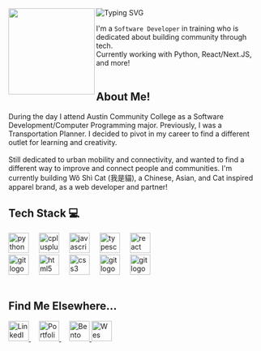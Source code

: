 <img src="https://www.westsai.me/_next/image?url=%2Fprofile_pics%2Fbay_area_beach_coffee.jpg&w=828&q=75" width="170" align="left"/> 

<div href="https://git.io/typing-svg"><img src="https://readme-typing-svg.herokuapp.com?font=Fira+Code&size=40&duration=1000&pause=1000&color=78716C&vCenter=true&multiline=true&repeat=false&random=false&width=635&height=115&lines=Hey%2C+I'm+Wes!;Welcome+to+my+GitHub" alt="Typing SVG" /></div>
<img width="12"/>

I'm a `Software Developer` in training who is dedicated about building community through tech. 
<br>
Currently working with Python, React/Next.JS, and more!
<br><br>

## About Me!
<div align="left">
  <div align="left">
    During the day I attend Austin Community College as a Software Development/Computer Programming major. Previously, I was a Transportation Planner. I decided to pivot in my career to find a different outlet for learning and creativity.
    <br><br>
    Still dedicated to urban mobility and connectivity, and wanted to find a different way to improve and connect people and communities. I'm currently building Wǒ Shì Cat (我是貓), a Chinese, Asian, and Cat inspired apparel brand, as a web developer and partner!
  </div>
</div>

## Tech Stack 💻
<div align="left">
  <div align="left">
    <img src="https://img.shields.io/badge/Python-3776AB?logo=python&logoColor=white&style=for-the-badge" height="40" alt="python logo"  />
    <img width="12" />
    <img src="https://img.shields.io/badge/C++-00599C?logo=cplusplus&logoColor=white&style=for-the-badge" height="40" alt="cplusplus logo" />
    <img width="12" />
    <img src="https://img.shields.io/badge/JavaScript-F7DF1E?logo=javascript&logoColor=black&style=for-the-badge" height="40" alt="javascript logo"  />
    <img width="12" />
    <img src="https://img.shields.io/badge/TypeScript-3178C6?logo=typescript&logoColor=white&style=for-the-badge" height="40" alt="typescript logo"  />
    <img width="12" />
    <img src="https://img.shields.io/badge/React-61DAFB?logo=react&logoColor=black&style=for-the-badge" height="40" alt="react logo"  />
    <img width="12" />
  </div>
  <div align="left">
    <img src="https://img.shields.io/badge/Tailwind_CSS-06B6D4?logo=tailwindcss&logoColor=white&style=for-the-badge" height="40" alt="git logo"  />
    <img width="12" />
    <img src="https://img.shields.io/badge/HTML5-E34F26?logo=html5&logoColor=white&style=for-the-badge" height="40" alt="html5 logo"  />
    <img width="12" />
    <img src="https://img.shields.io/badge/CSS-1572B6?logo=css3&logoColor=white&style=for-the-badge" height="40" alt="css3 logo"  />
    <img width="12" />
    <img src="https://img.shields.io/badge/Git-F05032?logo=git&logoColor=white&style=for-the-badge" height="40" alt="git logo"  />
    <img width="12" />
    <img src="https://img.shields.io/badge/GitHub-2b3137?logo=github&logoColor=white&style=for-the-badge" height="40" alt="git logo"  />
    <img width="12" />
  </div>
</div>
<br>

## Find Me Elsewhere...
<div align="left">
  <a href="https://www.linkedin.com/in/wesley-tsai/">
    <img src="https://img.shields.io/badge/LinkedIn-0077B5?logo=linkedin&logoColor=white&style=for-the-badge" height="40" alt="LinkedIn"  />
  </a>
  <img width="12" />
  <a href="https://www.westsai.me">
    <img src="https://img.shields.io/badge/Portfolio-a8a29e?&style=for-the-badge" height="40" alt="Portfolio Website at westsai.me" />
  </a>
  <img width="12" />
  <a href="https://bento.me/wes-tsai">
    <img src="https://img.shields.io/badge/Bento-6366f1?logo=bento&logoColor=white&style=for-the-badge" height="40" alt="Bento Website at westsai.me" />
  </a>
  <a href="https://www.codedex.io/@17-west">
    <img src="https://img.shields.io/badge/Codedex-fcd34d?logo=&logoColor=white&style=for-the-badge" height="40" alt="Wes Codedex Profile" />
  </a>
</div>

<!--
For Future Reference:
Node.js
<img src="https://img.shields.io/badge/Node.js-339933?logo=nodedotjs&logoColor=white&style=for-the-badge" height="40" alt="nodejs logo"  />
  <img width="12" />
-->
